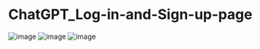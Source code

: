 # ChatGPT_Log-in-and-Sign-up-page
![image](https://github.com/BkShakti/ChatGPT_Log-in-and-Sign-up-page/assets/123081181/4a423d80-5c29-4fe4-995b-93bf51d78b65)
![image](https://github.com/BkShakti/ChatGPT_Log-in-and-Sign-up-page/assets/123081181/d73e6fb6-0347-431c-a37f-d7fbc7770c04)
![image](https://github.com/BkShakti/ChatGPT_Log-in-and-Sign-up-page/assets/123081181/888c0eb3-1344-44ef-ba65-25b6d9093c44)
